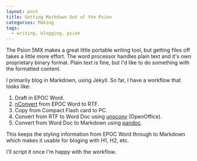 ```yaml
---
layout: post
title: Getting Markdown Out of the Psion
categories: Making
tags:
  - writing, blogging, psion
---
```


The Psion 5MX makes a great little portable writing tool, but getting files off takes a little more effort. 
The word processor handles plain text and it's own proprietary binary format. Plain text is fine, 
but I'd like to do something with the formatted content.

I primarily blog in Markdown, using Jekyll.  So far, I have a workflow that looks 
like:

1. Draft in EPOC Word.
2. [nConvert](https://www.neuon.com/software.htm) from EPOC Word to RTF.
3. Copy from Compact Flash card to PC.
4. Convert from RTF to Word Doc using [unoconv](https://github.com/unoconv/unoconv) (OpenOffice).
5. Convert from Word Doc to Markdown using [pandoc](https://pandoc.org/).

This keeps the styling information from EPOC Word through to Markdown which makes
it usable for bloging with H1, H2, etc.

I'll script it once I'm happy with the workflow.